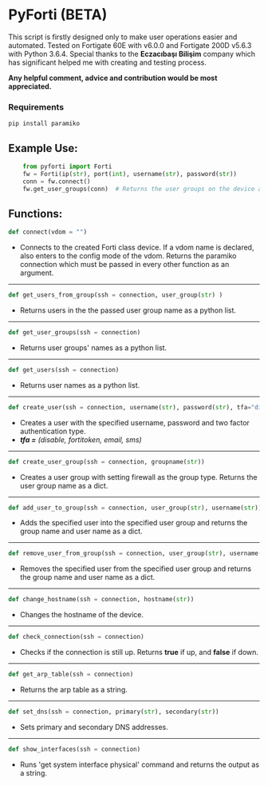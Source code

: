 # PyForti (BETA) 

This script is firstly designed only to make user operations easier and automated. Tested on Fortigate 60E with v6.0.0 and Fortigate 200D v5.6.3 with Python 3.6.4. Special thanks to the **Eczacıbaşı Bilişim** company which has significant helped me with creating and testing process.


**Any helpful comment, advice and contribution would be most appreciated.**

<h3>Requirements</h3>

`pip install paramiko`
 
 
<h2>Example Use:</h2>


    
```python
    from pyforti import Forti
    fw = Forti(ip(str), port(int), username(str), password(str))
    conn = fw.connect()
    fw.get_user_groups(conn)  # Returns the user groups on the device as a list.
```


<h2>Functions:</h2>

```python
def connect(vdom = "")
```
 - Connects to the created Forti class device. If a vdom name is declared, also enters to the config mode of the vdom. Returns the paramiko connection which must be passed in every other function as an argument.
 
 
 ----------
 ```python
 def get_users_from_group(ssh = connection, user_group(str) )
 ```


 - Returns users in the the passed user group name as a python list.
  ----------
  
 ```python
 def get_user_groups(ssh = connection)
 ```
  - Returns user groups' names as a python list.
  
  ---
  ```python
 def get_users(ssh = connection)
 ```
  - Returns user names as a python list.
  ---
   ```python
 def create_user(ssh = connection, username(str), password(str), tfa="disable")
 ```
  - Creates a user with the specified username, password and two factor authentication type.
  - ***tfa =** (disable, fortitoken, email, sms)*
  ---
   ```python
 def create_user_group(ssh = connection, groupname(str))
 ```
  - Creates a user group with setting firewall as the group type. Returns the user group name as a dict.
  ---
   ```python
 def add_user_to_group(ssh = connection, user_group(str), username(str))
 ```
  - Adds the specified user into the specified user group and returns the group name and user name as a dict.
  ---
   ```python
 def remove_user_from_group(ssh = connection, user_group(str), username(str))
 ```
  - Removes the specified user from the specified user group and returns the group name and user name as a dict.
  ---
  ```python
 def change_hostname(ssh = connection, hostname(str))
 ```
  - Changes the hostname of the device.
  ---
  ```python
 def check_connection(ssh = connection)
 ```
  - Checks if the connection is still up. Returns **true** if up, and **false** if down.
  ---
  ```python
 def get_arp_table(ssh = connection)
 ```
  - Returns the arp table as a string.
  ---
  ```python
 def set_dns(ssh = connection, primary(str), secondary(str))
 ```
  - Sets primary and secondary DNS addresses.
  ---
  ```python
 def show_interfaces(ssh = connection)
 ```
  - Runs 'get system interface physical' command and returns the output as a string.
 
